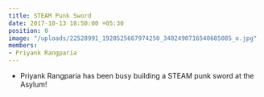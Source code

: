 ```yaml
---
title: STEAM Punk Sword
date: 2017-10-13 18:50:00 +05:30
position: 0
image: "/uploads/22528991_1920525667974250_3402490716540685085_o.jpg"
members:
- Priyank Rangparia
---
```


* Priyank Rangparia has been busy building a STEAM punk sword at the Asylum!
